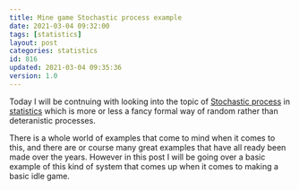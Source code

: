 ```yaml
---
title: Mine game Stochastic process example
date: 2021-03-04 09:32:00
tags: [statistics]
layout: post
categories: statistics
id: 816
updated: 2021-03-04 09:35:36
version: 1.0
---
```


Today I will be contnuing with looking into the topic of [Stochastic process](https://en.wikipedia.org/wiki/Stochastic_process) in [statistics](https://en.wikipedia.org/wiki/Statistics) which is more or less a fancy formal way of random rather than deteranistic processes. 

There is a whole world of examples that come to mind when it comes to this, and there are or course many great examples that have all ready been made over the years. However in this post I will be going over a basic example of this kind of system that comes up when it comes to making a basic idle game.

<!-- more -->
